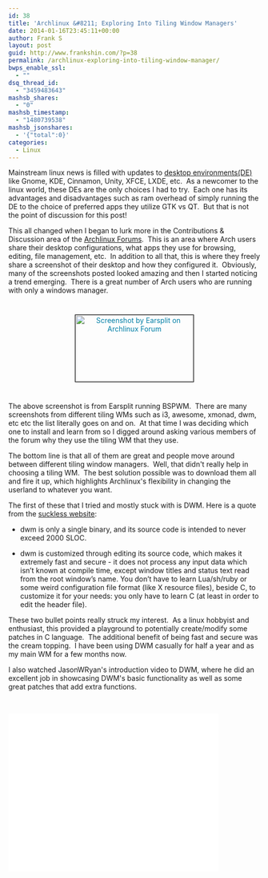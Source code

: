 ```yaml
---
id: 38
title: 'Archlinux &#8211; Exploring Into Tiling Window Managers'
date: 2014-01-16T23:45:11+00:00
author: Frank S
layout: post
guid: http://www.frankshin.com/?p=38
permalink: /archlinux-exploring-into-tiling-window-manager/
bwps_enable_ssl:
  - ""
dsq_thread_id:
  - "3459483643"
mashsb_shares:
  - "0"
mashsb_timestamp:
  - "1480739538"
mashsb_jsonshares:
  - '{"total":0}'
categories:
  - Linux
---
```

Mainstream linux news is filled with updates to <a href="https://wiki.archlinux.org/index.php/Desktop_Environarchlinux-moving-into-a-tiling-window-managerment">desktop environments(DE)</a> like Gnome, KDE, Cinnamon, Unity, XFCE, LXDE, etc.  As a newcomer to the linux world, these DEs are the only choices I had to try.  Each one has its advantages and disadvantages such as ram overhead of simply running the DE to the choice of preferred apps they utilize GTK vs QT.  But that is not the point of discussion for this post!

This all changed when I began to lurk more in the Contributions &amp; Discussion area of the <a href="https://bbs.archlinux.org/index.php">Archlinux Forums</a>.  This is an area where Arch users share their desktop configurations, what apps they use for browsing, editing, file management, etc.  In addition to all that, this is where they freely share a screenshot of their desktop and how they configured it.  Obviously, many of the screenshots posted looked amazing and then I started noticing a trend emerging.  There is a great number of Arch users who are running with only a windows manager.
<p style="text-align: center;"><a style="color: #007ea6;" href="http://frankshin.com/wp-content/uploads/2014/01/same_old_same_old_by_earspl1t-d6w3s131.png"><img class="wp-image-52 aligncenter" style="margin-top: 25.3125px; margin-bottom: 25.3125px; border: 1px solid black;" title="Screenshot by Earsplit on Archlinux Forum" alt="Screenshot by Earsplit on Archlinux Forum" src="http://frankshin.com/wp-content/uploads/2014/01/same_old_same_old_by_earspl1t-d6w3s131.png" width="236" height="133" /></a></p>
The above screenshot is from Earsplit running BSPWM.  There are many screenshots from different tiling WMs such as i3, awesome, xmonad, dwm, etc etc the list literally goes on and on.  At that time I was deciding which one to install and learn from so I digged around asking various members of the forum why they use the tiling WM that they use.

The bottom line is that all of them are great and people move around between different tiling window managers.  Well, that didn't really help in choosing a tiling WM.  The best solution possible was to download them all and fire it up, which highlights Archlinux's flexibility in changing the userland to whatever you want.

The first of these that I tried and mostly stuck with is DWM. Here is a quote from the <a href="http://dwm.suckless.org/">suckless website</a>:
<ul>
	<li>dwm is only a single binary, and its source code is intended to never exceed 2000 SLOC.</li>
</ul>
<ul>
	<li>dwm is customized through editing its source code, which makes it extremely fast and secure - it does not process any input data which isn’t known at compile time, except window titles and status text read from the root window’s name. You don’t have to learn Lua/sh/ruby or some weird configuration file format (like X resource files), beside C, to customize it for your needs: you only have to learn C (at least in order to edit the header file).</li>
</ul>
These two bullet points really struck my interest.  As a linux hobbyist and enthusiast, this provided a playground to potentially create/modify some patches in C language.  The additional benefit of being fast and secure was the cream topping.  I have been using DWM casually for half a year and as my main WM for a few months now.

I also watched JasonWRyan's introduction video to DWM, where he did an excellent job in showcasing DWM's basic functionality as well as some great patches that add extra functions.

&nbsp;
<iframe src="//www.youtube.com/embed/GQ5s6T25jCc" height="315" width="420" allowfullscreen="" frameborder="0"></iframe>